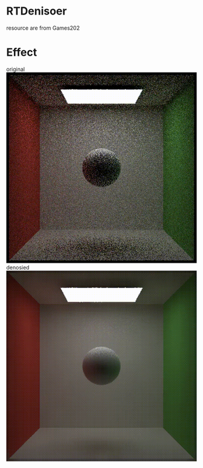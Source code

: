 # RTDenisoer
resource are from Games202

# Effect
original  
![img](/gif/output.gif)  
denosied  
![img](/gif/output1.gif)